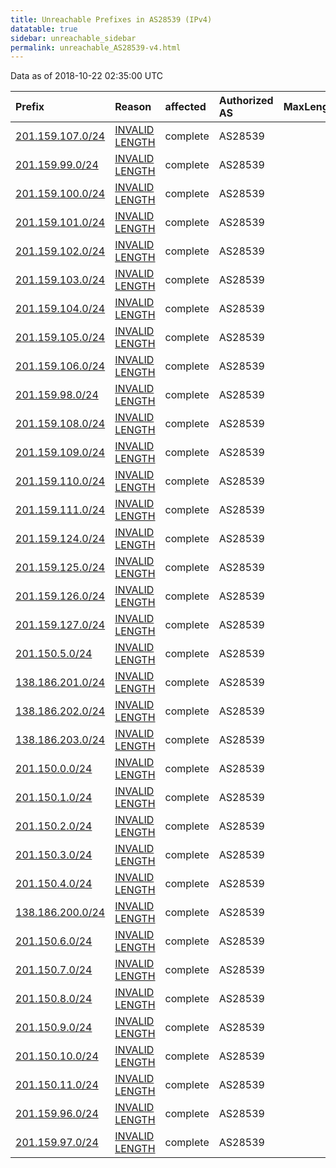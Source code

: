 ```yaml
---
title: Unreachable Prefixes in AS28539 (IPv4)
datatable: true
sidebar: unreachable_sidebar
permalink: unreachable_AS28539-v4.html
---
```


Data as of 2018-10-22 02:35:00 UTC


<div class="datatable-begin"></div>

| Prefix                                                     | Reason                                                                                                     | affected   | Authorized AS   |   MaxLength | Anchor                                         |   unreachable /24s |
|:-----------------------------------------------------------|:-----------------------------------------------------------------------------------------------------------|:-----------|:----------------|------------:|:-----------------------------------------------|-------------------:|
| [201.159.107.0/24](https://stat.ripe.net/201.159.107.0/24) | [INVALID LENGTH](https://rpki-validator.ripe.net/announcement-preview?asn=AS28539&prefix=201.159.107.0/24) | complete   | AS28539         |          22 | [LACNIC](unreachable_LACNIC_RPKI_Root-v4.html) |                  1 |
| [201.159.99.0/24](https://stat.ripe.net/201.159.99.0/24)   | [INVALID LENGTH](https://rpki-validator.ripe.net/announcement-preview?asn=AS28539&prefix=201.159.99.0/24)  | complete   | AS28539         |          21 | [LACNIC](unreachable_LACNIC_RPKI_Root-v4.html) |                  1 |
| [201.159.100.0/24](https://stat.ripe.net/201.159.100.0/24) | [INVALID LENGTH](https://rpki-validator.ripe.net/announcement-preview?asn=AS28539&prefix=201.159.100.0/24) | complete   | AS28539         |          21 | [LACNIC](unreachable_LACNIC_RPKI_Root-v4.html) |                  1 |
| [201.159.101.0/24](https://stat.ripe.net/201.159.101.0/24) | [INVALID LENGTH](https://rpki-validator.ripe.net/announcement-preview?asn=AS28539&prefix=201.159.101.0/24) | complete   | AS28539         |          21 | [LACNIC](unreachable_LACNIC_RPKI_Root-v4.html) |                  1 |
| [201.159.102.0/24](https://stat.ripe.net/201.159.102.0/24) | [INVALID LENGTH](https://rpki-validator.ripe.net/announcement-preview?asn=AS28539&prefix=201.159.102.0/24) | complete   | AS28539         |          21 | [LACNIC](unreachable_LACNIC_RPKI_Root-v4.html) |                  1 |
| [201.159.103.0/24](https://stat.ripe.net/201.159.103.0/24) | [INVALID LENGTH](https://rpki-validator.ripe.net/announcement-preview?asn=AS28539&prefix=201.159.103.0/24) | complete   | AS28539         |          21 | [LACNIC](unreachable_LACNIC_RPKI_Root-v4.html) |                  1 |
| [201.159.104.0/24](https://stat.ripe.net/201.159.104.0/24) | [INVALID LENGTH](https://rpki-validator.ripe.net/announcement-preview?asn=AS28539&prefix=201.159.104.0/24) | complete   | AS28539         |          22 | [LACNIC](unreachable_LACNIC_RPKI_Root-v4.html) |                  1 |
| [201.159.105.0/24](https://stat.ripe.net/201.159.105.0/24) | [INVALID LENGTH](https://rpki-validator.ripe.net/announcement-preview?asn=AS28539&prefix=201.159.105.0/24) | complete   | AS28539         |          22 | [LACNIC](unreachable_LACNIC_RPKI_Root-v4.html) |                  1 |
| [201.159.106.0/24](https://stat.ripe.net/201.159.106.0/24) | [INVALID LENGTH](https://rpki-validator.ripe.net/announcement-preview?asn=AS28539&prefix=201.159.106.0/24) | complete   | AS28539         |          22 | [LACNIC](unreachable_LACNIC_RPKI_Root-v4.html) |                  1 |
| [201.159.98.0/24](https://stat.ripe.net/201.159.98.0/24)   | [INVALID LENGTH](https://rpki-validator.ripe.net/announcement-preview?asn=AS28539&prefix=201.159.98.0/24)  | complete   | AS28539         |          21 | [LACNIC](unreachable_LACNIC_RPKI_Root-v4.html) |                  1 |
| [201.159.108.0/24](https://stat.ripe.net/201.159.108.0/24) | [INVALID LENGTH](https://rpki-validator.ripe.net/announcement-preview?asn=AS28539&prefix=201.159.108.0/24) | complete   | AS28539         |          22 | [LACNIC](unreachable_LACNIC_RPKI_Root-v4.html) |                  1 |
| [201.159.109.0/24](https://stat.ripe.net/201.159.109.0/24) | [INVALID LENGTH](https://rpki-validator.ripe.net/announcement-preview?asn=AS28539&prefix=201.159.109.0/24) | complete   | AS28539         |          22 | [LACNIC](unreachable_LACNIC_RPKI_Root-v4.html) |                  1 |
| [201.159.110.0/24](https://stat.ripe.net/201.159.110.0/24) | [INVALID LENGTH](https://rpki-validator.ripe.net/announcement-preview?asn=AS28539&prefix=201.159.110.0/24) | complete   | AS28539         |          22 | [LACNIC](unreachable_LACNIC_RPKI_Root-v4.html) |                  1 |
| [201.159.111.0/24](https://stat.ripe.net/201.159.111.0/24) | [INVALID LENGTH](https://rpki-validator.ripe.net/announcement-preview?asn=AS28539&prefix=201.159.111.0/24) | complete   | AS28539         |          22 | [LACNIC](unreachable_LACNIC_RPKI_Root-v4.html) |                  1 |
| [201.159.124.0/24](https://stat.ripe.net/201.159.124.0/24) | [INVALID LENGTH](https://rpki-validator.ripe.net/announcement-preview?asn=AS28539&prefix=201.159.124.0/24) | complete   | AS28539         |          22 | [LACNIC](unreachable_LACNIC_RPKI_Root-v4.html) |                  1 |
| [201.159.125.0/24](https://stat.ripe.net/201.159.125.0/24) | [INVALID LENGTH](https://rpki-validator.ripe.net/announcement-preview?asn=AS28539&prefix=201.159.125.0/24) | complete   | AS28539         |          22 | [LACNIC](unreachable_LACNIC_RPKI_Root-v4.html) |                  1 |
| [201.159.126.0/24](https://stat.ripe.net/201.159.126.0/24) | [INVALID LENGTH](https://rpki-validator.ripe.net/announcement-preview?asn=AS28539&prefix=201.159.126.0/24) | complete   | AS28539         |          22 | [LACNIC](unreachable_LACNIC_RPKI_Root-v4.html) |                  1 |
| [201.159.127.0/24](https://stat.ripe.net/201.159.127.0/24) | [INVALID LENGTH](https://rpki-validator.ripe.net/announcement-preview?asn=AS28539&prefix=201.159.127.0/24) | complete   | AS28539         |          22 | [LACNIC](unreachable_LACNIC_RPKI_Root-v4.html) |                  1 |
| [201.150.5.0/24](https://stat.ripe.net/201.150.5.0/24)     | [INVALID LENGTH](https://rpki-validator.ripe.net/announcement-preview?asn=AS28539&prefix=201.150.5.0/24)   | complete   | AS28539         |          21 | [LACNIC](unreachable_LACNIC_RPKI_Root-v4.html) |                  1 |
| [138.186.201.0/24](https://stat.ripe.net/138.186.201.0/24) | [INVALID LENGTH](https://rpki-validator.ripe.net/announcement-preview?asn=AS28539&prefix=138.186.201.0/24) | complete   | AS28539         |          22 | [LACNIC](unreachable_LACNIC_RPKI_Root-v4.html) |                  1 |
| [138.186.202.0/24](https://stat.ripe.net/138.186.202.0/24) | [INVALID LENGTH](https://rpki-validator.ripe.net/announcement-preview?asn=AS28539&prefix=138.186.202.0/24) | complete   | AS28539         |          22 | [LACNIC](unreachable_LACNIC_RPKI_Root-v4.html) |                  1 |
| [138.186.203.0/24](https://stat.ripe.net/138.186.203.0/24) | [INVALID LENGTH](https://rpki-validator.ripe.net/announcement-preview?asn=AS28539&prefix=138.186.203.0/24) | complete   | AS28539         |          22 | [LACNIC](unreachable_LACNIC_RPKI_Root-v4.html) |                  1 |
| [201.150.0.0/24](https://stat.ripe.net/201.150.0.0/24)     | [INVALID LENGTH](https://rpki-validator.ripe.net/announcement-preview?asn=AS28539&prefix=201.150.0.0/24)   | complete   | AS28539         |          21 | [LACNIC](unreachable_LACNIC_RPKI_Root-v4.html) |                  1 |
| [201.150.1.0/24](https://stat.ripe.net/201.150.1.0/24)     | [INVALID LENGTH](https://rpki-validator.ripe.net/announcement-preview?asn=AS28539&prefix=201.150.1.0/24)   | complete   | AS28539         |          21 | [LACNIC](unreachable_LACNIC_RPKI_Root-v4.html) |                  1 |
| [201.150.2.0/24](https://stat.ripe.net/201.150.2.0/24)     | [INVALID LENGTH](https://rpki-validator.ripe.net/announcement-preview?asn=AS28539&prefix=201.150.2.0/24)   | complete   | AS28539         |          21 | [LACNIC](unreachable_LACNIC_RPKI_Root-v4.html) |                  1 |
| [201.150.3.0/24](https://stat.ripe.net/201.150.3.0/24)     | [INVALID LENGTH](https://rpki-validator.ripe.net/announcement-preview?asn=AS28539&prefix=201.150.3.0/24)   | complete   | AS28539         |          21 | [LACNIC](unreachable_LACNIC_RPKI_Root-v4.html) |                  1 |
| [201.150.4.0/24](https://stat.ripe.net/201.150.4.0/24)     | [INVALID LENGTH](https://rpki-validator.ripe.net/announcement-preview?asn=AS28539&prefix=201.150.4.0/24)   | complete   | AS28539         |          21 | [LACNIC](unreachable_LACNIC_RPKI_Root-v4.html) |                  1 |
| [138.186.200.0/24](https://stat.ripe.net/138.186.200.0/24) | [INVALID LENGTH](https://rpki-validator.ripe.net/announcement-preview?asn=AS28539&prefix=138.186.200.0/24) | complete   | AS28539         |          22 | [LACNIC](unreachable_LACNIC_RPKI_Root-v4.html) |                  1 |
| [201.150.6.0/24](https://stat.ripe.net/201.150.6.0/24)     | [INVALID LENGTH](https://rpki-validator.ripe.net/announcement-preview?asn=AS28539&prefix=201.150.6.0/24)   | complete   | AS28539         |          21 | [LACNIC](unreachable_LACNIC_RPKI_Root-v4.html) |                  1 |
| [201.150.7.0/24](https://stat.ripe.net/201.150.7.0/24)     | [INVALID LENGTH](https://rpki-validator.ripe.net/announcement-preview?asn=AS28539&prefix=201.150.7.0/24)   | complete   | AS28539         |          21 | [LACNIC](unreachable_LACNIC_RPKI_Root-v4.html) |                  1 |
| [201.150.8.0/24](https://stat.ripe.net/201.150.8.0/24)     | [INVALID LENGTH](https://rpki-validator.ripe.net/announcement-preview?asn=AS28539&prefix=201.150.8.0/24)   | complete   | AS28539         |          22 | [LACNIC](unreachable_LACNIC_RPKI_Root-v4.html) |                  1 |
| [201.150.9.0/24](https://stat.ripe.net/201.150.9.0/24)     | [INVALID LENGTH](https://rpki-validator.ripe.net/announcement-preview?asn=AS28539&prefix=201.150.9.0/24)   | complete   | AS28539         |          22 | [LACNIC](unreachable_LACNIC_RPKI_Root-v4.html) |                  1 |
| [201.150.10.0/24](https://stat.ripe.net/201.150.10.0/24)   | [INVALID LENGTH](https://rpki-validator.ripe.net/announcement-preview?asn=AS28539&prefix=201.150.10.0/24)  | complete   | AS28539         |          22 | [LACNIC](unreachable_LACNIC_RPKI_Root-v4.html) |                  1 |
| [201.150.11.0/24](https://stat.ripe.net/201.150.11.0/24)   | [INVALID LENGTH](https://rpki-validator.ripe.net/announcement-preview?asn=AS28539&prefix=201.150.11.0/24)  | complete   | AS28539         |          22 | [LACNIC](unreachable_LACNIC_RPKI_Root-v4.html) |                  1 |
| [201.159.96.0/24](https://stat.ripe.net/201.159.96.0/24)   | [INVALID LENGTH](https://rpki-validator.ripe.net/announcement-preview?asn=AS28539&prefix=201.159.96.0/24)  | complete   | AS28539         |          21 | [LACNIC](unreachable_LACNIC_RPKI_Root-v4.html) |                  1 |
| [201.159.97.0/24](https://stat.ripe.net/201.159.97.0/24)   | [INVALID LENGTH](https://rpki-validator.ripe.net/announcement-preview?asn=AS28539&prefix=201.159.97.0/24)  | complete   | AS28539         |          21 | [LACNIC](unreachable_LACNIC_RPKI_Root-v4.html) |                  1 |

<div class="datatable-end"></div>